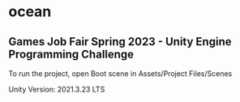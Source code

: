 # ocean

## Games Job Fair Spring 2023 - Unity Engine Programming Challenge

To run the project, open Boot scene in Assets/Project Files/Scenes 

Unity Version: 2021.3.23 LTS
